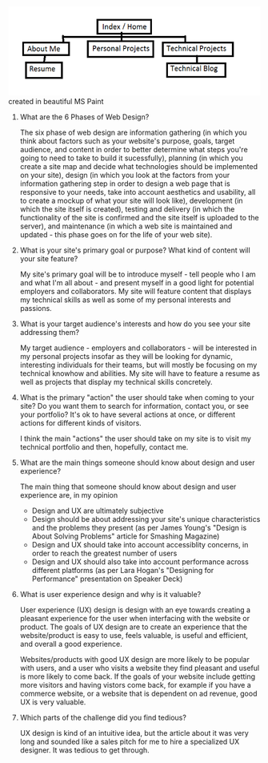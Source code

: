 ![my sitemap](https://github.com/kb-diangelo/phase-0/blob/master/week-2/imgs/site_map.png)
created in beautiful MS Paint

1. What are the 6 Phases of Web Design?

	The six phase of web design are information gathering (in which you think about factors such as your website's purpose, goals, target audience, and content in order to better determine what steps you're going to need to take to build it sucessfully), planning (in which you create a site map and decide what technologies should be implemented on your site), design (in which you look at the factors from your information gathering step in order to design a web page that is responsive to your needs, take into account aesthetics and usability, all to create a mockup of what your site will look like), development (in which the site itself is created), testing and delivery (in which the functionality of the site is confirmed and the site itself is uploaded to the server), and maintenance (in which a web site is maintained and updated - this phase goes on for the life of your web site).

2. What is your site's primary goal or purpose? What kind of content will your site feature?

	My site's primary goal will be to introduce myself - tell people who I am and what I'm all about - and present myself in a good light for potential employers and collaborators. My site will feature content that displays my technical skills as well as some of my personal interests and passions.

3. What is your target audience's interests and how do you see your site addressing them?

	My target audience - employers and collaborators - will be interested in my personal projects insofar as they will be looking for dynamic, interesting individuals for their teams, but will mostly be focusing on my technical knowhow and abilities. My site will have to feature a resume as well as projects that display my technical skills concretely.

4. What is the primary "action" the user should take when coming to your site? Do you want them to search for information, contact you, or see your portfolio? It's ok to have several actions at once, or different actions for different kinds of visitors.

	I think the main "actions" the user should take on my site is to visit my technical portfolio and then, hopefully, contact me.

5. What are the main things someone should know about design and user experience?

	The main thing that someone should know about design and user experience are, in my opinion
	- Design and UX are ultimately subjective
	- Design should be about addressing your site's unique characteristics and the problems they present (as per James Young's "Design is About Solving Problems" article for Smashing Magazine)
	- Design and UX should take into account accessiblity concerns, in order to reach the greatest number of users
	- Design and UX should also take into account performance across different platforms (as per Lara Hogan's "Designing for Performance" presentation on Speaker Deck)

6. What is user experience design and why is it valuable? 

	User experience (UX) design is design with an eye towards creating a pleasant experience for the user when interfacing with the website or product. The goals of UX design are to create an experience that the website/product is easy to use, feels valuable, is useful and efficient, and overall a good experience. 

	Websites/products with good UX design are more likely to be popular with users, and a user who visits a website they find pleasant and useful is more likely to come back. If the goals of your website include getting more visitors and having vistors come back, for example if you have a commerce website, or a website that is dependent on ad revenue, good UX is very valuable.

7. Which parts of the challenge did you find tedious?

	UX design is kind of an intuitive idea, but the article about it was very long and sounded like a sales pitch for me to hire a specialized UX designer. It was tedious to get through.
